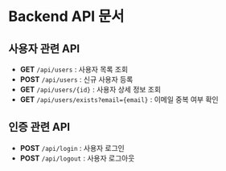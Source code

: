 # Backend API 문서

## 사용자 관련 API
- **GET** `/api/users` : 사용자 목록 조회
- **POST** `/api/users` : 신규 사용자 등록
- **GET** `/api/users/{id}` : 사용자 상세 정보 조회
- **GET** `/api/users/exists?email={email}` : 이메일 중복 여부 확인

## 인증 관련 API
- **POST** `/api/login` : 사용자 로그인
- **POST** `/api/logout` : 사용자 로그아웃
